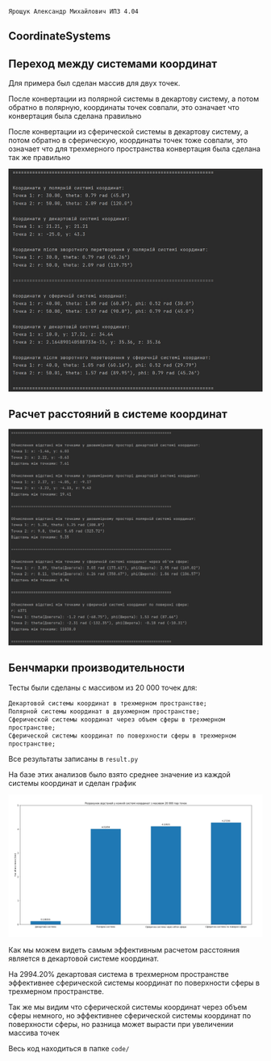 `Ярощук Александр Михайлович ИПЗ 4.04`
## CoordinateSystems

## Переход между системами координат

Для примера был сделан массив для двух точек.

После конвертации из полярной системы в декартову систему, а потом обратно в полярную, координаты точек совпали, это означает что конвертация была сделана правильно

После конвертации из сферической системы в декартову систему, а потом обратно в сферическую, координаты точек тоже совпали, это означает что для трехмерного пространства конвертация была сделана так же правильно

![ScreenShot1](screenshots/Screenshot_2.jpg)

## Расчет расстояний в системе координат

![ScreenShot1](screenshots/Screenshot_3.jpg)

## Бенчмарки производительности

Тесты были сделаны с массивом из 20 000 точек для:

```
Декартовой системы координат в трехмерном пространстве; 
Полярной системы координат в двухмерном пространстве;
Сферической системы координат через объем сферы в трехмерном пространстве;
Сферической системы координат по поверхности сферы в трехмерном пространстве;
```

Все результаты записаны в `result.py`

На базе этих анализов было взято среднее значение из каждой системы координат и сделан график

![ScreenShot1](screenshots/Screenshot_1.jpg)

Как мы можем видеть самым эффективным расчетом расстояния является в декартовой системе координат.

На 2994.20% декартовая система в трехмерном пространстве эффективнее сферической системы координат по поверхности сферы в трехмерном пространстве.

Так же мы видим что сферической системы координат через объем сферы немного, но эффективнее сферической системы координат по поверхности сферы, но разница может вырасти при увеличении массива точек

Весь код находиться в папке `code/`
